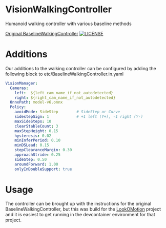 # VisionWalkingController
Humanoid walking controller with various baseline methods

[Original BaselineWalkingController](https://github.com/isri-aist/BaselineWalkingController)
[![LICENSE](https://img.shields.io/github/license/isri-aist/BaselineWalkingController)](https://github.com/isri-aist/BaselineWalkingController/blob/master/LICENSE)

# Additions
Our additions to the walking controller can be configured by adding the following block to etc/BaselineWalkingController.in.yaml

```yaml
VisionManager:
  Cameras:
    left:  ${left_cam_name_if_not_autodetected}
    right: ${right_cam_name_if_not_autodetected}
  OnnxPath: model-v6.onnx
  Policy:
    avoidMode: SideStep        # SideStep or Curve
    sidestepSign: 1            # +1 left (Y+), -1 right (Y-)
    maxSideSteps: 10
    clearStableCount: 3
    maxStepHeight: 0.15
    hysteresis: 0.02
    minInferPeriod: 0.10
    minDSLead: 0.15
    stepClearanceMargin: 0.30
    approachStride: 0.25
    sideStep: 0.50
    aroundForward: 1.00
    onlyInDoubleSupport: true
```


# Usage
The controller can be brought up with the instructions for the original BaselineWalkingController, but this was build for the [LookOMotion](https://github.com/tilo-schroeder/LookOMotion) project and it is easiest to get running in the devcontainer environment for that project.

